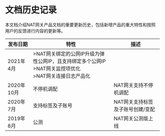 # 文档历史记录


本文档介绍NAT网关产品文档的重要更新历史，包括新增产品的重大特性和按照用户的反馈进行内容的更新等。

|发布日期|特性|描述|
|-|-|-|
|2021年4月|>NAT网关绑定的公网IP升级为弹性公网IP，且支持绑定多个公网IP  <br>>NAT网关监控项优化 <br>>NAT网关连接日志产品化|
|2020年10月|不停机调配|NAT网关支持不停机调配 |
|2020年7月|支持标签及子账号|NAT网关支持标签及子账号创建/变配 |
|2019年8月|公测|NAT网关公测版上线|


